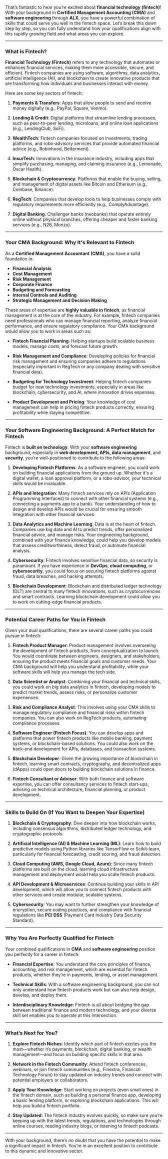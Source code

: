 That’s fantastic to hear you’re excited about **financial technology (fintech)**! With your background in **Certified Management Accounting (CMA)** and **software engineering** through **ALX**, you have a powerful combination of skills that could serve you well in the fintech space. Let’s break this down step by step, so you can fully understand how your qualifications align with this rapidly growing field and what areas you can explore.

---

### **What is Fintech?**

**Financial Technology (Fintech)** refers to any technology that automates or enhances financial services, making them more accessible, secure, and efficient. Fintech companies are using software, algorithms, data analytics, artificial intelligence (AI), and blockchain to create innovative products that are transforming how individuals and businesses interact with money.

Here are some key sectors of fintech:

1. **Payments & Transfers**: Apps that allow people to send and receive money digitally (e.g., PayPal, Square, Venmo).

2. **Lending & Credit**: Digital platforms that streamline lending processes, such as peer-to-peer lending, microloans, and online loan applications (e.g., LendingClub, SoFi).

3. **WealthTech**: Fintech companies focused on investments, trading platforms, and robo-advisory services that provide automated financial advice (e.g., Robinhood, Betterment).

4. **InsurTech**: Innovations in the insurance industry, including apps that simplify purchasing, managing, and claiming insurance (e.g., Lemonade, Oscar Health).

5. **Blockchain & Cryptocurrency**: Platforms that enable the buying, selling, and management of digital assets like Bitcoin and Ethereum (e.g., Coinbase, Binance).

6. **RegTech**: Companies that develop tools to help businesses comply with regulatory requirements more efficiently (e.g., ComplyAdvantage).

7. **Digital Banking**: Challenger banks (neobanks) that operate entirely online without physical branches, offering cheaper and faster banking services (e.g., N26, Monzo).

---

### **Your CMA Background: Why It's Relevant to Fintech**

As a **Certified Management Accountant (CMA)**, you have a solid foundation in:
- **Financial Analysis**
- **Cost Management**
- **Risk Management**
- **Corporate Finance**
- **Budgeting and Forecasting**
- **Internal Controls and Auditing**
- **Strategic Management and Decision Making**

These areas of expertise are **highly valuable in fintech**, as financial management is at the core of the industry. For example, fintech companies need professionals who can manage financial reporting, analyze financial performance, and ensure regulatory compliance. Your CMA background would allow you to work in areas such as:

- **Fintech Financial Planning**: Helping startups build scalable business models, manage costs, and forecast future growth.

- **Risk Management and Compliance**: Developing policies for financial risk management and ensuring companies adhere to regulations (especially important in RegTech or any company dealing with sensitive financial data).

- **Budgeting for Technology Investment**: Helping fintech companies budget for new technology investments, especially in areas like blockchain, cybersecurity, and AI, where innovation drives expenses.

- **Product Development and Pricing**: Your knowledge of cost management can help in pricing fintech products correctly, ensuring profitability while staying competitive.

---

### **Your Software Engineering Background: A Perfect Match for Fintech**

Fintech is **built on technology**. With your **software engineering** background, especially in **web development, APIs, data management**, and **security**, you’re well-positioned to contribute to the following areas:

1. **Developing Fintech Platforms**: As a software engineer, you could work on building financial applications from the ground up. Whether it's a digital wallet, a loan approval platform, or a robo-advisor, your technical skills would be invaluable.

2. **APIs and Integration**: Many fintech services rely on APIs (Application Programming Interfaces) to connect with other financial systems (e.g., connecting a payments app to a bank). Your understanding of how to design and develop APIs would be crucial for ensuring smooth integration with other financial services.

3. **Data Analytics and Machine Learning**: Data is at the heart of fintech. Companies use big data and AI to predict trends, offer personalized financial advice, and manage risks. Your engineering background, combined with your finance knowledge, could help you develop models that assess creditworthiness, detect fraud, or automate financial analysis.

4. **Cybersecurity**: Fintech involves sensitive financial data, so security is paramount. If you have experience in **DevOps**, **cloud computing**, or **cybersecurity**, you could focus on securing fintech platforms against fraud, data breaches, and hacking attempts.

5. **Blockchain Development**: Blockchain and distributed ledger technology (DLT) are central to many fintech innovations, such as cryptocurrencies and smart contracts. Learning blockchain development could allow you to work on cutting-edge financial products.

---

### **Potential Career Paths for You in Fintech**

Given your dual qualifications, there are several career paths you could pursue in fintech:

1. **Fintech Product Manager**: Product management involves overseeing the development of fintech products, from conceptualization to launch. You would coordinate between engineers, designers, and stakeholders, ensuring the product meets financial goals and customer needs. Your CMA background will help you understand profitability, while your software skills will help you manage the tech side.

2. **Data Scientist or Analyst**: Combining your financial and technical skills, you could work on big data analytics in fintech, developing models to predict market trends, assess risks, or personalize customer experiences.

3. **Risk and Compliance Analyst**: This involves using your CMA skills to manage regulatory compliance and financial risks within fintech companies. You can also work on RegTech products, automating compliance processes.

4. **Software Engineer (Fintech Focus)**: You can develop apps and platforms that power fintech products like mobile banking, payment systems, or blockchain-based solutions. You could also work on the back-end development for APIs, databases, and transaction systems.

5. **Blockchain Developer**: Given the growing importance of blockchain in fintech, learning smart contracts, cryptography, and decentralized apps (dApps) could open doors to building blockchain solutions in finance.

6. **Fintech Consultant or Advisor**: With both finance and software expertise, you can offer consultancy services to fintech start-ups, advising on technical architecture, financial planning, or product development.

---

### **Skills to Build On (If You Want to Deepen Your Expertise)**

1. **Blockchain & Cryptography**: Dive deeper into how blockchain works, including consensus algorithms, distributed ledger technology, and cryptographic protocols.

2. **Artificial Intelligence (AI) & Machine Learning (ML)**: Learn how to build predictive models using Python libraries like TensorFlow or Scikit-learn, particularly for financial forecasting, credit scoring, and fraud detection.

3. **Cloud Computing (AWS, Google Cloud, Azure)**: Since many fintech platforms are built on the cloud, learning cloud infrastructure management and deployment would help you scale fintech products.

4. **API Development & Microservices**: Continue building your skills in API development, which will allow you to connect fintech products with other services and create modular, scalable systems.

5. **Cybersecurity**: You may want to further strengthen your knowledge of encryption, secure coding practices, and compliance with financial regulations like **PCI DSS** (Payment Card Industry Data Security Standard).

---

### **Why You Are Perfectly Qualified for Fintech**

Your combined qualifications in **CMA** and **software engineering** position you perfectly for a career in fintech:

- **Financial Expertise**: You understand the core principles of finance, accounting, and risk management, which are essential for fintech products, whether they’re in payments, lending, or asset management.

- **Technical Skills**: With a software engineering background, you can not only understand how fintech products work but can also help design, develop, and deploy them.

- **Interdisciplinary Knowledge**: Fintech is all about bridging the gap between traditional finance and modern technology, and your diverse skill set enables you to operate at this intersection.

---

### **What’s Next for You?**
1. **Explore Fintech Niches**: Identify which part of fintech excites you the most—whether it’s payments, blockchain, digital banking, or wealth management—and focus on building specific skills in that area.

2. **Network in the Fintech Community**: Attend fintech conferences, webinars, or join fintech communities (e.g., Finextra, Financial Technology Forum) to stay updated on industry trends and connect with potential employers or collaborators.

3. **Apply Your Knowledge**: Start working on projects (even small ones) in the fintech domain, such as building a personal finance app, developing a basic lending platform, or exploring blockchain applications. This will help you build a fintech portfolio.

4. **Stay Updated**: The fintech industry evolves quickly, so make sure you’re keeping up with the latest trends, regulations, and technologies through online courses, reading industry blogs, or listening to fintech podcasts.

---

With your background, there’s no doubt that you have the potential to make a significant impact in fintech. You’re in an excellent position to contribute to this dynamic and innovative sector.